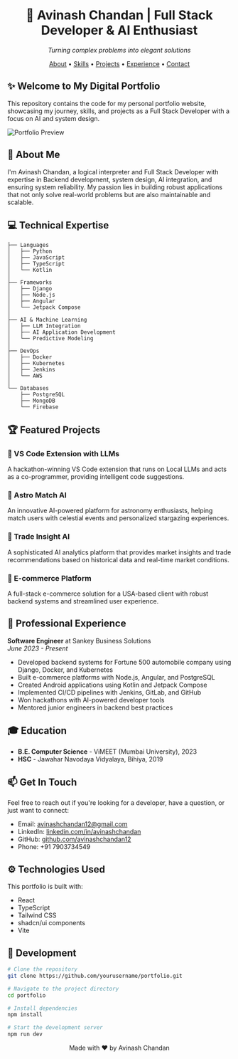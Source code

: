 
<div align="center">
  <h1>🚀 Avinash Chandan | Full Stack Developer & AI Enthusiast</h1>
  <p><i>Turning complex problems into elegant solutions</i></p>
  
  <p>
    <a href="#about">About</a> •
    <a href="#skills">Skills</a> •
    <a href="#projects">Projects</a> •
    <a href="#experience">Experience</a> •
    <a href="#contact">Contact</a>
  </p>
</div>

## ✨ Welcome to My Digital Portfolio

This repository contains the code for my personal portfolio website, showcasing my journey, skills, and projects as a Full Stack Developer with a focus on AI and system design.

![Portfolio Preview](https://img.shields.io/badge/Portfolio-Live-brightgreen)

## 🧠 About Me

I'm Avinash Chandan, a logical interpreter and Full Stack Developer with expertise in Backend development, system design, AI integration, and ensuring system reliability. My passion lies in building robust applications that not only solve real-world problems but are also maintainable and scalable.

## 💻 Technical Expertise

```
├── Languages
│   ├── Python
│   ├── JavaScript
│   ├── TypeScript
│   └── Kotlin
│
├── Frameworks
│   ├── Django
│   ├── Node.js
│   ├── Angular
│   └── Jetpack Compose
│
├── AI & Machine Learning
│   ├── LLM Integration
│   ├── AI Application Development
│   └── Predictive Modeling
│
├── DevOps
│   ├── Docker
│   ├── Kubernetes
│   ├── Jenkins
│   └── AWS
│
└── Databases
    ├── PostgreSQL
    ├── MongoDB
    └── Firebase
```

## 🏆 Featured Projects

### 🌟 VS Code Extension with LLMs
A hackathon-winning VS Code extension that runs on Local LLMs and acts as a co-programmer, providing intelligent code suggestions.

### 🌟 Astro Match AI
An innovative AI-powered platform for astronomy enthusiasts, helping match users with celestial events and personalized stargazing experiences.

### 🌟 Trade Insight AI
A sophisticated AI analytics platform that provides market insights and trade recommendations based on historical data and real-time market conditions.

### 🌟 E-commerce Platform
A full-stack e-commerce solution for a USA-based client with robust backend systems and streamlined user experience.

## 🚀 Professional Experience

**Software Engineer** at Sankey Business Solutions  
*June 2023 - Present*

- Developed backend systems for Fortune 500 automobile company using Django, Docker, and Kubernetes
- Built e-commerce platforms with Node.js, Angular, and PostgreSQL
- Created Android applications using Kotlin and Jetpack Compose
- Implemented CI/CD pipelines with Jenkins, GitLab, and GitHub
- Won hackathons with AI-powered developer tools
- Mentored junior engineers in backend best practices

## 🎓 Education

- **B.E. Computer Science** - ViMEET (Mumbai University), 2023
- **HSC** - Jawahar Navodaya Vidyalaya, Bihiya, 2019

## 📫 Get In Touch

Feel free to reach out if you're looking for a developer, have a question, or just want to connect:

- Email: [avinashchandan12@gmail.com](mailto:avinashchandan12@gmail.com)
- LinkedIn: [linkedin.com/in/avinashchandan](https://linkedin.com/in/avinashchandan)
- GitHub: [github.com/avinashchandan12](https://github.com/avinashchandan12)
- Phone: +91 7903734549

## ⚙️ Technologies Used

This portfolio is built with:

- React
- TypeScript
- Tailwind CSS
- shadcn/ui components
- Vite

## 🔧 Development

```bash
# Clone the repository
git clone https://github.com/yourusername/portfolio.git

# Navigate to the project directory
cd portfolio

# Install dependencies
npm install

# Start the development server
npm run dev
```

<div align="center">
  <p>Made with ❤️ by Avinash Chandan</p>
</div>
